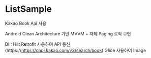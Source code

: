 # ListSample

Kakao Book Api 사용


Android Clean Architecture 기반 MVVM + 자체 Paging 로직 구현

DI : Hilt
Retrofit 사용하여 API 통신 (https://https://dapi.kakao.com/v3/search/book)
Glide 사용하여 Image
